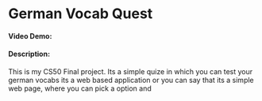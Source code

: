 # German Vocab Quest
#### Video Demo:  <URL HERE>
#### Description:
This is my CS50 Final project.
Its a simple quize in which you can test your german vocabs
its a web based application or you can say that its a simple web page,
where you can pick a option and 

